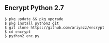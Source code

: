 ## Encrypt Python 2.7
```
$ pkg update && pkg upgrade
$ pkg install python2 git
$ git clone https://github.com/ariyazz/encrypt
$ cd encrypt
$ python2 enc.py
```
